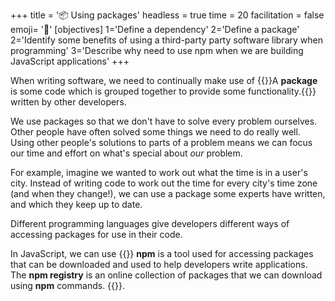 +++
title = '📦 Using packages'
headless = true
time = 20
facilitation = false
emoji= '🧩'
[objectives]
    1='Define a dependency'
    2='Define a package'
    2='Identify some benefits of using a third-party party software library when programming'
    3='Describe why need to use npm when we are building JavaScript applications'
+++

When writing software, we need to continually make use of {{<tooltip title="packages">}}A **package** is some code which is grouped together to provide some functionality.{{</tooltip>}} written by other developers.

We use packages so that we don't have to solve every problem ourselves. Other people have often solved some things we need to do really well. Using other people's solutions to parts of a problem means we can focus our time and effort on what's special about _our_ problem.

For example, imagine we wanted to work out what the time is in a user's city. Instead of writing code to work out the time for every city's time zone (and when they change!), we can use a package some experts have written, and which they keep up to date.

Different programming languages give developers different ways of accessing packages for use in their code.

In JavaScript, we can use {{<tooltip title="npm">}} **npm** is a tool used for accessing packages that can be downloaded and used to help developers write applications.
The **npm registry** is an online collection of packages that we can download using **npm** commands.
{{</tooltip>}}.

